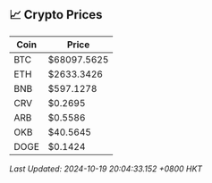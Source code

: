 ## 📈 Crypto Prices

| Coin | Price |
| ---- | ----- |
| BTC | $68097.5625 |
| ETH | $2633.3426 |
| BNB | $597.1278 |
| CRV | $0.2695 |
| ARB | $0.5586 |
| OKB | $40.5645 |
| DOGE | $0.1424 |

_Last Updated: 2024-10-19 20:04:33.152 +0800 HKT_